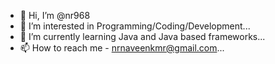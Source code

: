 - 👋 Hi, I’m @nr968
- 👀 I’m interested in Programming/Coding/Development...
- 🌱 I’m currently learning Java and Java based frameworks...
- 📫 How to reach me - nrnaveenkmr@gmail.com...

<!---
nr968/nr968 is a ✨ special ✨ repository because its `README.md` (this file) appears on your GitHub profile.
You can click the Preview link to take a look at your changes.
--->
